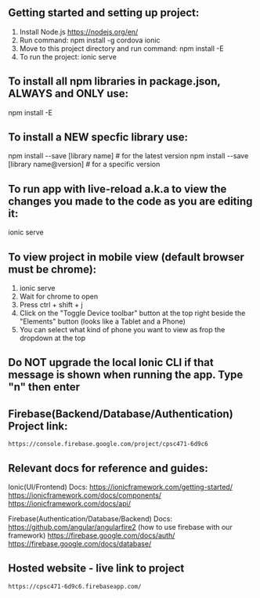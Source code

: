 ## Getting started and setting up project:
1. Install Node.js https://nodejs.org/en/
2. Run command:
    npm install -g cordova ionic
3. Move to this project directory and run command:
    npm install -E
4. To run the project:
    ionic serve


## To install all npm libraries in package.json, ALWAYS and ONLY use:
npm install -E


## To install a NEW specfic library use:
npm install --save [library name]           # for the latest version
npm install --save [library name@version]   # for a specific version


## To run app with live-reload a.k.a to view the changes you made to the code as you are editing it:
ionic serve


## To view project in mobile view (default browser must be chrome):
1. ionic serve
2. Wait for chrome to open
3. Press ctrl + shift + j
4. Click on the "Toggle Device toolbar" button at the top right beside the "Elements" button (looks like a Tablet and a Phone)
5. You can select what kind of phone you want to view as frop the dropdown at the top


## Do NOT upgrade the local Ionic CLI if that message is shown when running the app. Type "n" then enter


## Firebase(Backend/Database/Authentication) Project link:
    https://console.firebase.google.com/project/cpsc471-6d9c6


## Relevant docs for reference and guides:
Ionic(UI/Frontend) Docs:
    https://ionicframework.com/getting-started/
    https://ionicframework.com/docs/components/
    https://ionicframework.com/docs/api/

Firebase(Authentication/Database/Backend) Docs:
    https://github.com/angular/angularfire2 (how to use firebase with our framework)
    https://firebase.google.com/docs/auth/
    https://firebase.google.com/docs/database/
    

## Hosted website - live link to project
    https://cpsc471-6d9c6.firebaseapp.com/
